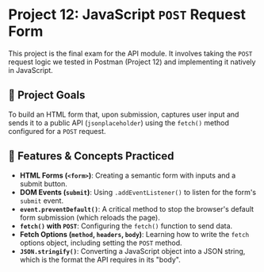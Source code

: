 # Project 12: JavaScript `POST` Request Form

This project is the final exam for the API module. It involves taking the `POST` request logic we tested in Postman (Project 12) and implementing it natively in JavaScript.

## 🎯 Project Goals

To build an HTML form that, upon submission, captures user input and sends it to a public API (`jsonplaceholder`) using the `fetch()` method configured for a `POST` request.

## 🚀 Features & Concepts Practiced

- **HTML Forms (`<form>`)**: Creating a semantic form with inputs and a submit button.
- **DOM Events (`submit`)**: Using `.addEventListener()` to listen for the form's `submit` event.
- **`event.preventDefault()`**: A critical method to stop the browser's default form submission (which reloads the page).
- **`fetch()` with `POST`**: Configuring the `fetch()` function to send data.
- **Fetch Options (`method`, `headers`, `body`)**: Learning how to write the `fetch` options object, including setting the `POST` method.
- **`JSON.stringify()`**: Converting a JavaScript object into a JSON string, which is the format the API requires in its "body".
